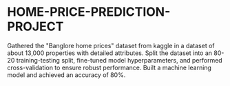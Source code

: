 # HOME-PRICE-PREDICTION-PROJECT
Gathered the "Banglore home prices" dataset from kaggle in a dataset of about 13,000 properties with detailed attributes. Split the dataset into an 80-20 training-testing split, fine-tuned model hyperparameters, and performed cross-validation to ensure robust performance. Built a machine learning model and achieved an accuracy of 80%.
